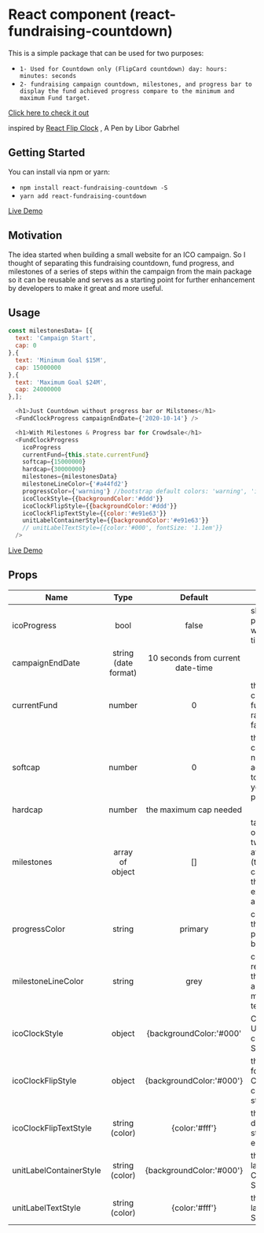 # React component (react-fundraising-countdown)

This is a simple package that can be used for two purposes:

* `1- Used for Countdown only (FlipCard countdown) day: hours: minutes: seconds`
* `2- fundraising campaign countdown, milestones, and progress bar to display the fund achieved progress compare to the minimum and maximum Fund target.`

[Click here to check it out](https://codesandbox.io/s/qq4yjwppk6)

inspired by [React Flip Clock](https://codepen.io/Libor_G/pen/JyJzjb) , A Pen by Libor Gabrhel

## Getting Started

You can install via npm or yarn:

* `npm install react-fundraising-countdown -S`
* `yarn add react-fundraising-countdown`

[Live Demo](https://codesandbox.io/s/qq4yjwppk6)

## Motivation

The idea started when building a small website for an ICO campaign. So I thought of separating this fundraising countdown, fund progress, and milestones of a series of steps within the campaign from the main package so it can be reusable and serves as a starting point for further enhancement by developers to make it great and more useful.

## Usage

```javascript
const milestonesData= [{
  text: 'Campaign Start',
  cap: 0
},{
  text: 'Minimum Goal $15M',
  cap: 15000000
},{
  text: 'Maximum Goal $24M',
  cap: 24000000
},];

  <h1>Just Countdown without progress bar or Milstones</h1>
  <FundClockProgress campaignEndDate={'2020-10-14'} />

  <h1>With Milestones & Progress bar for Crowdsale</h1>
  <FundClockProgress
    icoProgress
    currentFund={this.state.currentFund}
    softcap={15000000}
    hardcap={30000000}
    milestones={milestonesData}
    milestoneLineColor={'#a44fd2'}
    progressColor={'warning'} //bootstrap default colors: 'warning', 'info', 'success', ...etc .. please refer to bootstrap colors names
    icoClockStyle={{backgroundColor:'#ddd'}}
    icoClockFlipStyle={{backgroundColor:'#ddd'}}
    icoClockFlipTextStyle={{color:'#e91e63'}}
    unitLabelContainerStyle={{backgroundColor:'#e91e63'}}
    // unitLabelTextStyle={{color:'#000', fontSize: '1.1em'}}
  />
```

[Live Demo](https://codesandbox.io/s/qq4yjwppk6)

## Props

| Name                    |         Type         |              Default              | Desc                                                                |
| ----------------------- | :------------------: | :-------------------------------: | ------------------------------------------------------------------- |
| icoProgress             |         bool         |               false               | show progress when the time is up                                   |
| campaignEndDate         | string (date format) | 10 seconds from current date-time |
| currentFund             |        number        |                 0                 | the current fund your raised do far                                 |
| softcap                 |        number        |                 0                 | the soft cap you need to achieve to start your project              |
| hardcap                 |        number        |      the maximum cap needed       |
| milestones              |   array of object    |                []                 | takes an object of two attributes (text, cap) see the example above |
| progressColor           |        string        |              primary              | color of the progress bar                                           |
| milestoneLineColor      |        string        |               grey                | color to represent the line and milestone text                      |
| icoClockStyle           |        object        |      {backgroundColor:'#000'      | Clock Unit container Style                                          |
| icoClockFlipStyle       |        object        |     {backgroundColor:'#000'}      | the folding Clock container style                                   |
| icoClockFlipTextStyle   |    string (color)    |          {color:'#fff'}           | the clock digit text style of each unit                             |
| unitLabelContainerStyle |    string (color)    |     {backgroundColor:'#000'}      | the Unit label Container Style                                      |
| unitLabelTextStyle      |    string (color)    |          {color:'#fff'}           | the Unit label Text Style                                           |

